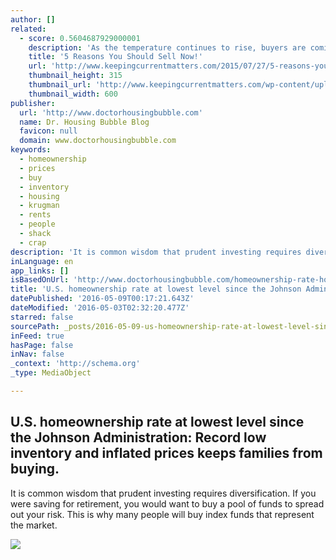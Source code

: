 ```yaml
---
author: []
related:
  - score: 0.5604687929000001
    description: 'As the temperature continues to rise, buyers are coming out ready to purchase their dream home. Here are five reasons that you should list your house for sale now. Foot traffic refers to the number of people out actually physically looking at homes right now.'
    title: '5 Reasons You Should Sell Now!'
    url: 'http://www.keepingcurrentmatters.com/2015/07/27/5-reasons-you-should-sell-now/'
    thumbnail_height: 315
    thumbnail_url: 'http://www.keepingcurrentmatters.com/wp-content/uploads/2015/07/5-Reasons-KCM.jpg'
    thumbnail_width: 600
publisher:
  url: 'http://www.doctorhousingbubble.com'
  name: Dr. Housing Bubble Blog
  favicon: null
  domain: www.doctorhousingbubble.com
keywords:
  - homeownership
  - prices
  - buy
  - inventory
  - housing
  - krugman
  - rents
  - people
  - shack
  - crap
description: 'It is common wisdom that prudent investing requires diversification. If you were saving for retirement, you would want to buy a pool of funds to spread out your risk. This is why many people will buy index funds that represent the market.'
inLanguage: en
app_links: []
isBasedOnUrl: 'http://www.doctorhousingbubble.com/homeownership-rate-households-income-rents-historical-us-home-prices-diversify/'
title: 'U.S. homeownership rate at lowest level since the Johnson Administration: Record low inventory and inflated prices keeps families from buying.'
datePublished: '2016-05-09T00:17:21.643Z'
dateModified: '2016-05-03T02:32:20.477Z'
starred: false
sourcePath: _posts/2016-05-09-us-homeownership-rate-at-lowest-level-since-the-johnson-ad.md
inFeed: true
hasPage: false
inNav: false
_context: 'http://schema.org'
_type: MediaObject

---
```

<article style=""><h1>U.S. homeownership rate at lowest level since the Johnson Administration: Record low inventory and inflated prices keeps families from buying.</h1><p>It is common wisdom that prudent investing requires diversification. If you were saving for retirement, you would want to buy a pool of funds to spread out your risk. This is why many people will buy index funds that represent the market.</p><img src="http://www.doctorhousingbubble.com/wp-content/uploads/2016/05/us-homeownership-rate.png" /></article>